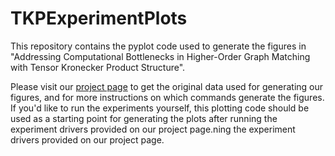 # TKPExperimentPlots
This repository contains the pyplot code used to generate the figures in "Addressing Computational Bottlenecks in Higher-Order Graph Matching with Tensor Kronecker Product Structure".

 Please visit our [project page](https://www.cs.purdue.edu/homes/ccolley/project_pages/TensorKroneckerProducts.html) to get the original data used for generating our figures, and for more instructions on which commands generate the figures. If you'd like to run the experiments yourself, this plotting code should be used as a starting point for generating the plots after running the experiment drivers provided on our project page.ning the experiment drivers provided on our project page.
